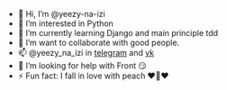 - 👋 Hi, I’m @yeezy-na-izi
- 👀 I’m interested in Python
- 🌱 I’m currently learning Django and main principle tdd
- 💞️ I’m want to collaborate with good people.
- 📫 @yeezy_na_izi in [telegram](http://t.me/yeezy_na_izi) and [vk](https://vk.com/yeezy_na_izi)
- 🤔 I’m looking for help with Front 😏
- ⚡️ Fun fact: I fall in love with peach ❤️🍑❤️
